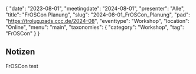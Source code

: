 {
   "date": "2023-08-01",
   "meetingdate": "2024-08-01",
   "presenter": "Alle",
   "title": "FrOSCon Planung",
   "slug": "2024-08-01_FrOSCon_Planung",
   "pad": "https://trolug.pads.ccc.de/2024-08",
   "eventtype": "Workshop",
   "location": "Online",
   "menu": "main",
   "taxonomies": {
        "category": "Workshop",
        "tag": "FrOSCon"
    }
}

## Notizen

FrOSCon test
